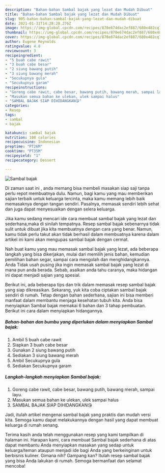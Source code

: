 ```yaml
---
description: "Bahan-bahan Sambal bajak yang lezat dan Mudah Dibuat"
title: "Bahan-bahan Sambal bajak yang lezat dan Mudah Dibuat"
slug: 905-bahan-bahan-sambal-bajak-yang-lezat-dan-mudah-dibuat
date: 2021-01-31T14:28:20.276Z
image: https://img-global.cpcdn.com/recipes/870e674dac2ef887/680x482cq70/sambal-bajak-foto-resep-utama.jpg
thumbnail: https://img-global.cpcdn.com/recipes/870e674dac2ef887/680x482cq70/sambal-bajak-foto-resep-utama.jpg
cover: https://img-global.cpcdn.com/recipes/870e674dac2ef887/680x482cq70/sambal-bajak-foto-resep-utama.jpg
author: Eugene Reynolds
ratingvalue: 4.8
reviewcount: 3
recipeingredient:
- "5 buah cabe rawit"
- "3 buah cabe besar"
- "2 siung bawang putih"
- "3 siung bawang merah"
- "Secukupnya gula"
- "Secukupnya garam"
recipeinstructions:
- "Goreng cabe rawit, cabe besar, bawang putih, bawang merah, sampai layu."
- "Masukan semua bahan ke ulekan, ulek sampai halus"
- "SAMBAL BAJAK SIAP DIHIDANGKAN😘"
categories:
- Resep
tags:
- sambal
- bajak

katakunci: sambal bajak 
nutrition: 108 calories
recipecuisine: Indonesian
preptime: "PT26M"
cooktime: "PT35M"
recipeyield: "1"
recipecategory: Dessert

---
```



![Sambal bajak](https://img-global.cpcdn.com/recipes/870e674dac2ef887/680x482cq70/sambal-bajak-foto-resep-utama.jpg)

Di zaman  saat ini , anda memang bisa membeli masakan siap saji tanpa perlu repot membuatnya dulu. Namun, bagi kamu yang mau memberikan sajian terbaik untuk keluarga tercinta, maka kamu memang lebih baik memasaknya dengan tangan sendiri. Pasalnya, memasak sendiri lebih sehat dan juga dapat menyesuaikan dengan selera keluarga.

Jika kamu sedang mencari ide cara membuat sambal bajak yang lezat dan sederhana,maka di sinilah tempatnya. Resep sambal bajak  sebenarnya tidak sulit untuk dibuat jika kita membuatnya dengan cara yang benar. Namun, kamu tidak perlu takut akan tidak berhasil dalam membuatnya 
karena dalam artikel ini kami akan mengupas sambal bajak dengan cermat.  



Nah buat kamu yang mau memasak sambal bajak yang lezat, ada beberapa langkah yang bisa dikerjakan, mulai dari memilih jenis bahan, kemudian pemilihan bahan segar, sampai cara mengolah dan menghidangkannya. Anda Tidak usah pusing jika ingin memasak sambal bajak yang lezat di mana pun anda berada. Sebab, asalkan anda  tahu caranya, maka hidangan ini dapat menjadi sajian yang spesial.

Berikut ini, ada beberapa tips dan trik dalam memasak resep sambal bajak yang siap dikreasikan. Sekarang, yuk kita coba ciptakan sambal bajak sendiri di rumah. Tetap dengan bahan sederhana, sajian ini bisa memberi manfaat dalam membantu menjaga kesehatan tubuh kita. Anda bisa menyiapkan Sambal bajak memakai 6 bahan dan 3 tahap pembuatan. Berikut ini cara dalam menyiapkan hidangannya.

<!--inarticleads1-->

##### Bahan-bahan dan bumbu yang diperlukan dalam menyiapkan Sambal bajak:

1. Ambil 5 buah cabe rawit
1. Siapkan 3 buah cabe besar
1. Gunakan 2 siung bawang putih
1. Sediakan 3 siung bawang merah
1. Ambil Secukupnya gula
1. Sediakan Secukupnya garam




<!--inarticleads2-->

##### Langkah-langkah menyiapkan Sambal bajak:

1. Goreng cabe rawit, cabe besar, bawang putih, bawang merah, sampai layu.
1. Masukan semua bahan ke ulekan, ulek sampai halus
1. SAMBAL BAJAK SIAP DIHIDANGKAN😘




Jadi, itulah artikel mengenai  sambal bajak  yang praktis dan mudah versi kita. Semoga kamu dapat melakukannya dengan hasil yang dapat membuat keluarga di rumah senang. 

Terima kasih anda telah menggunakan resep yang kami tampilkan di halaman ini. Harapan kami, cara membuat  Sambal bajak sederhana di atas dapat membantu Anda menyiapkan masakan yang sedap untuk keluarga/teman ataupun menjadi ide bagi Anda yang berkeinginan untuk berbisnis kuliner. Gimana nih? Gampang kan? Itulah resep sambal bajak yang bisa Anda lakukan di rumah. Semoga bermanfaat dan selamat mencoba!

